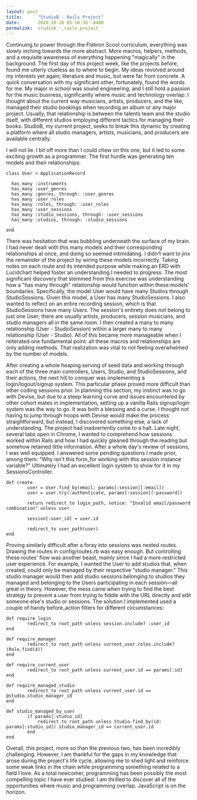 ```yaml
---
layout: post
title:      "StudioB - Rails Project"
date:       2020-10-28 05:10:38 -0400
permalink:  studiob_-_rails_project
---
```




Continuing to power through the Flatiron Scool curriculum, everything was slowly inching towards the more abstract. More macros, helpers, methods, and a requisite awareness of everything happening "magically" in the background. The first day of this project week, like the projects before, found me utterly clueless as to where to begin. My ideas revolved around my interests yet again; literature and music, but were far from concrete. A quick conversation with my significant other, fortunately, found the words for me. My major in school was sound engineering, and I still hold a passion for the music business, significantly where music and technology overlap. I thought about the current way musicians, artists, producers, and the like, managed their studio bookings when recording an album or any major project. Usually, that relationship is between the talents team and the studio itself, with different studios employing different tactics for managing their books. StudioB, my current project, seeks to break this dynamic by creating a platform where all studio managers, artists, musicians, and producers are available centrally.

I will not lie. I bit off more than I could chew on this one, but it led to some exciting growth as a programmer. The first hurdle was generating ten models and their relationships:

```
class User < ApplicationRecord
  
  has_many :instruments
  has_many :user_genres
  has_many :genres, through: :user_genres
  has_many :user_roles
  has_many :roles, through: :user_roles
  has_many :user_sessions
  has_many :studio_sessions, through: :user_sessions
  has_many :studios, through: :studio_sessions
	
end
```

There was hesitation that was bubbling underneath the surface of my brain. I had never dealt with this many models and their corresponding relationships at once, and doing so seemed intimidating. I didn't want to jinx the remainder of the project by wiring these models incorrectly. Taking notes on each route and its intended purpose while making an ERD  with Lucidchart helped foster an understanding I needed to progress. The most significant discovery that stemmed from this exercise was understanding how a "has many through" relationship would function within these models' boundaries. Specifically, the model User would have many Studios through StudioSessions. Given this model, a User has many StudioSessions. I also wanted to reflect on an entire recording session, which is that StudioSessions have many Users. The session's entirety does not belong to just one User; there are usually artists, producers, session musicians, and studio managers all in the same room. I then created a many to many relationship (User - StudioSession) within a larger many to many relationship (User - Studio). All of this became more manageable when I reiterated one fundamental point: all these macros and relationships are only adding methods. That realization was vital to not feeling overwhelmed by the number of models.

After creating a whole heaping serving of seed data and working through each of the three main controllers, Users, Studio, and StudioSessions, and their actions, the next hill to conquer was implementing a login/logout/signup system. This particular phase proved more difficult than other coding sessions prior. In planning this section, my instinct was to go with Devise, but due to a steep learning curve and issues encountered by other cohort mates in implementation, setting up a vanilla Rails signup/login system was the way to go. It was both a blessing and a curse. I thought not having to jump through hoops with Devise would make the process straightforward, but instead, I discovered something else; a lack of understanding. The project had inadvertently come to a halt. Late night, several tabs open in Chrome, I wanted to comprehend how sessions worked within Rails and how I had quickly gleaned through the reading but somehow retained little information. After a whole day's review of sessions, I was well equipped. I answered some pending questions I made prior, among them: "Why isn't this  form_for working with this session instance variable?" Ultimately I had an excellent login system to show for it in my SessionsController.

```
def create
        user = User.find_by(email: params[:session][:email])
        user = user.try(:authenticate, params[:session][:password])
            
        return redirect_to login_path, notice: "Invalid email/password combination" unless user
        
        session[:user_id] = user.id

        redirect_to user_path(user)
end
```

Proving similarly difficult after a foray into sessions was nested routes. Drawing the routes in config/routes.rb was easy enough. But controlling these routes' flow was another beast, mainly since I had a more restricted user experience. For example, I wanted the User to add studios that, when created, could only be managed by their respective "studio manager."  This studio manager would then add studio sessions belonging to studios they managed and belonging to the Users participating in each session—all great in theory. However, the mess came when trying to find the best strategy to prevent a user from trying to fiddle with the URL directly and edit someone else's studio or sessions. The solution I implemented used a couple of handy before_action filters for different circumstances:

```
def require_login
        redirect_to root_path unless session.include? :user_id
end

def require_manager
        redirect_to root_path unless current_user.roles.include?(Role.find(4))
end

def require_current_user
        redirect_to root_path unless current_user.id == params[:id]
end

def require_managed_studio
        redirect_to root_path unless current_user.id == @studio.studio_manager_id
end

def studio_managed_by_user
        if params[:studio_id]
            redirect_to root_path unless Studio.find_by(id: params[:studio_id]).studio_manager_id == current_user.id
        end
end
```

Overall, this project, more so than the previous two, has been incredibly challenging. However, I am thankful for the gaps in my knowledge that arose during the project's life cycle, allowing me to shed light and reinforce some weak links in the chain while programming something related to a field I love. As a total newcomer, programming has been possibly the most compelling topic I have ever studied. I am thrilled to discover all of the opportunities where music and programming overlap. JavaScript is on the horizon.



